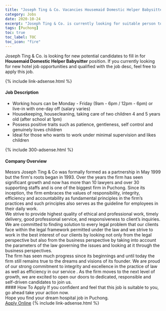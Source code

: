 ```yaml
---
title: "Joseph Ting & Co. Vacancies Housemaid Domestic Helper Babysitter" 
category: Jobs 
date: 2020-10-24 
excerpt: "Joseph Ting & Co. is currently looking for suitable person to fill in the Housemaid Domestic Helper Babysitter which positioned at Puchong" 
tags: [Puchong] 
toc: true 
toc_label: TOC 
toc_icon: "fire" 
--- 
```


<p>Joseph Ting & Co. is looking for new potential candidates to fill in for <b>Housemaid Domestic Helper Babysitter</b> position. If you currently looking for new hotel job opportunities and qualified with the job desc, feel free to apply this job.
</p>{% include link-adsense.html %} 
<div><div><h4>Job Description</h4></div><div><div><span><div><ul><li>Working hours can be Monday - Friday (9am - 6pm / 12pm - 6pm) or live-in with one-day off (salary varies)</li><li>Housekeeping, housecleaning, taking care of two children 4 and 5 years old (after school at 1pm)</li><li>Possess positive traits such as patience, gentleness, self control and genuinely loves children</li><li>Ideal for those who wants to work under minimal supervision and likes children</li></ul></div></span></div></div></div> 
{% include 300-adsense.html %} 
<div><div><h4>Company Overview</h4></div><div><div><span><div><div>Messrs Joseph Ting &amp; Co was formally formed as a partnership in May 1999 but the firm's roots began in 1993. Over the years the firm has seen significant growth and now has more than 10 lawyers and over 30 supporting staffs and is one of the biggest firm in Puchong. Since its inception, the firm embraces the values of responsibility, integrity, efficiency and accountability as fundamental principles in the firm&#8217;s practices and such principles also serves as the guideline for employees in their daily work.</div>
<div>We strive to provide highest quality of ethical and professional work, timely delivery, good professional service, and responsiveness to client&#8217;s inquiries. We are committed to finding solution to every legal problem that our clients face within the legal framework permitted under the law and we strive to work in the best interest of our clients by looking not only from the legal perspective but also from the business perspective by taking into account the parameters of the law governing the issues and looking at it through the business perspectives.</div>
<div>The firm has seen much progress since its beginnings and until today the firm still remains true to the dreams and visions of its founder. We are proud of our strong commitment to integrity and excellence in the practice of law as well as efficiency in our service . As the firm moves to the next level of growth, we are excited to open our doors to dedicated, responsible and self-driven candidates to join us.</div></div></span></div></div></div> 
#### How To Apply 
If you confident and feel that this job is suitable to you, go ahead take your action now. <br/> 
Hope you find your dream hospital job in Puchong. <br/> 
<a href="https://www.jobstreet.com.my/en/job/housemaid-domestic-helper-babysitter-4401210?jobId=jobstreet-my-job-4401210" class="btn btn--warning" target="_blank" rel="nofollow noopenner">Apply Online</a> 
{% include link-adsense.html %} 